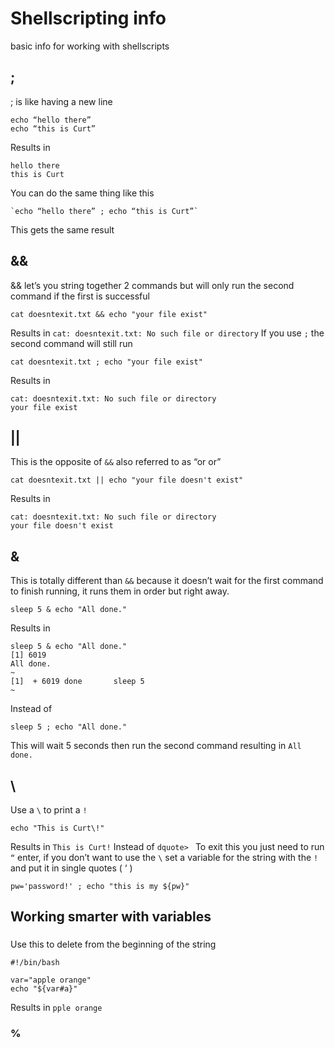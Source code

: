 # Shellscripting info
 basic info for working with shellscripts

## ;
; is like having a new line 
```
echo “hello there”
echo “this is Curt”
```
Results in 
```
hello there 
this is Curt
```
You can do the same thing like this 
```
`echo “hello there” ; echo “this is Curt”`
```
This gets the same result 

## &&
&& let’s you string together 2 commands but will only run the second command if the first is successful 
```
cat doesntexit.txt && echo "your file exist"
```
Results in 
`cat: doesntexit.txt: No such file or directory` 
If you use `;` the second command will still run
```
cat doesntexit.txt ; echo "your file exist"
```
Results in 
```
cat: doesntexit.txt: No such file or directory
your file exist
```

## ||
This is the opposite of `&&`  also referred to as “or or” 
```
cat doesntexit.txt || echo "your file doesn't exist"
```
Results in 
```
cat: doesntexit.txt: No such file or directory
your file doesn't exist
```

## &
This is totally different than `&&` because it doesn’t wait for the first command to finish running, it runs them in order but right away. 
```
sleep 5 & echo "All done." 
```
Results in 
```
sleep 5 & echo "All done."
[1] 6019
All done.
~
[1]  + 6019 done       sleep 5
~
```
Instead of 
```
sleep 5 ; echo "All done." 
```
This will wait 5 seconds then run the second command resulting in 
`All done.`

## \
Use a `\` to print a `!` 
```
echo "This is Curt\!"  
```
Results in 
`This is Curt!`
Instead of 
`dquote> `  To exit this you just need to run `“` enter, if you don’t want to use the `\` set a variable for the string with the `!` and put it in single quotes ( ‘ )
```
pw='password!' ; echo "this is my ${pw}"
```

## Working smarter with variables
### #
Use this to delete from the beginning of the string 
```
#!/bin/bash

var="apple orange"
echo "${var#a}"
```
Results in 
`pple orange`

### %
